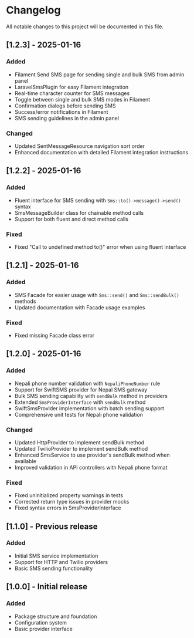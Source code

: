 # Changelog

All notable changes to this project will be documented in this file.

## [1.2.3] - 2025-01-16

### Added
- Filament Send SMS page for sending single and bulk SMS from admin panel
- LaravelSmsPlugin for easy Filament integration
- Real-time character counter for SMS messages
- Toggle between single and bulk SMS modes in Filament
- Confirmation dialogs before sending SMS
- Success/error notifications in Filament
- SMS sending guidelines in the admin panel

### Changed
- Updated SentMessageResource navigation sort order
- Enhanced documentation with detailed Filament integration instructions

## [1.2.2] - 2025-01-16

### Added
- Fluent interface for SMS sending with `Sms::to()->message()->send()` syntax
- SmsMessageBuilder class for chainable method calls
- Support for both fluent and direct method calls

### Fixed
- Fixed "Call to undefined method to()" error when using fluent interface

## [1.2.1] - 2025-01-16

### Added
- SMS Facade for easier usage with `Sms::send()` and `Sms::sendBulk()` methods
- Updated documentation with Facade usage examples

### Fixed
- Fixed missing Facade class error

## [1.2.0] - 2025-01-16

### Added
- Nepali phone number validation with `NepaliPhoneNumber` rule
- Support for SwiftSMS provider for Nepal SMS gateway
- Bulk SMS sending capability with `sendBulk` method in providers
- Extended `SmsProviderInterface` with `sendBulk` method
- SwiftSmsProvider implementation with batch sending support
- Comprehensive unit tests for Nepali phone validation

### Changed
- Updated HttpProvider to implement sendBulk method
- Updated TwilioProvider to implement sendBulk method
- Enhanced SmsService to use provider's sendBulk method when available
- Improved validation in API controllers with Nepali phone format

### Fixed
- Fixed uninitialized property warnings in tests
- Corrected return type issues in provider mocks
- Fixed syntax errors in SmsProviderInterface

## [1.1.0] - Previous release

### Added
- Initial SMS service implementation
- Support for HTTP and Twilio providers
- Basic SMS sending functionality

## [1.0.0] - Initial release

### Added
- Package structure and foundation
- Configuration system
- Basic provider interface
